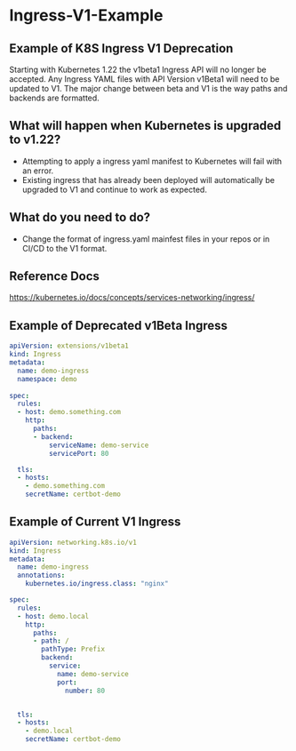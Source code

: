# Ingress-V1-Example
## Example of K8S Ingress V1 Deprecation 

Starting with Kubernetes 1.22 the v1beta1 Ingress API will no longer be accepted.  Any Ingress YAML files with API Version v1Beta1 will need to be updated to V1.  The major change between beta and V1 is the way paths and backends are formatted.  

## What will happen when Kubernetes is upgraded to v1.22?

- Attempting to apply a ingress yaml manifest to Kubernetes will fail with an error.
- Existing ingress that has already been deployed will automatically be upgraded to V1 and continue to work as expected.  

## What do you need to do?
- Change the format of ingress.yaml mainfest files in your repos or in CI/CD to the V1 format.  

## Reference Docs
https://kubernetes.io/docs/concepts/services-networking/ingress/


## Example of Deprecated v1Beta Ingress
```YAML
apiVersion: extensions/v1beta1
kind: Ingress
metadata:
  name: demo-ingress
  namespace: demo
  
spec:
  rules:
  - host: demo.something.com
    http:
      paths:
      - backend:
          serviceName: demo-service
          servicePort: 80

  tls:
  - hosts:
    - demo.something.com
    secretName: certbot-demo
```

## Example of Current V1 Ingress
```yaml
apiVersion: networking.k8s.io/v1
kind: Ingress
metadata:
  name: demo-ingress
  annotations:
    kubernetes.io/ingress.class: "nginx"

spec:
  rules:
  - host: demo.local
    http:
      paths:
      - path: /
        pathType: Prefix
        backend:
          service:
            name: demo-service
            port: 
              number: 80


  tls:
  - hosts:
    - demo.local
    secretName: certbot-demo
```
